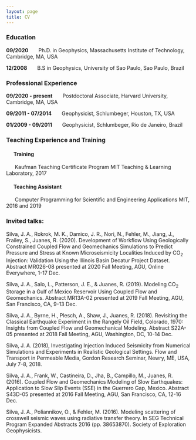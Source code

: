 ```yaml
---
layout: page
title: CV
---
```

### Education
**09/2020** &nbsp;&nbsp;&nbsp;&nbsp;&nbsp; Ph.D. in Geophysics,  Massachusetts Institute of Technology, Cambridge, MA, USA

**12/2008** &nbsp;&nbsp;&nbsp;&nbsp;&nbsp; B.S in Geophysics,  University of Sao Paulo, Sao Paulo, Brazil

### Professional Experience
**09/2020 - present** &nbsp;&nbsp;&nbsp;&nbsp;&nbsp; Postdoctoral Associate, Harvard University, Cambridge, MA, USA

**09/2011 - 07/2014** &nbsp;&nbsp;&nbsp;&nbsp;&nbsp; Geophysicist, Schlumbeger, Houston, TX, USA

**01/2009 - 09/2011** &nbsp;&nbsp;&nbsp;&nbsp;&nbsp; Geophysicist, Schlumbeger, Rio de Janeiro, Brazil

### Teaching Experience and Training
#### &nbsp;&nbsp;&nbsp;&nbsp;&nbsp; Training
&nbsp;&nbsp;&nbsp;&nbsp;&nbsp; Kaufman Teaching Certificate Program MIT Teaching & Learning Laboratory, 2017

#### &nbsp;&nbsp;&nbsp;&nbsp;&nbsp; Teaching Assistant
&nbsp;&nbsp;&nbsp;&nbsp;&nbsp; Computer Programming for Scientific and Engineering Applications MIT, 2016 and 2019

### Invited talks:
Silva, J. A., Rokrok, M. K., Damico, J. R., Nori, N., Fehler, M., Jiang, J., Frailey, S., Juanes, R. (2020). Development of Workflow Using Geologically Constrained Coupled Flow and Geomechanics Simulations to Predict Pressure and Stress at Known Microseismicity Localities Induced by CO<sub>2</sub> Injection: Validation Using the Illinois Basin Decatur Project Dataset. Abstract MR026-08
presented at 2020 Fall Meeting, AGU, Online Everywhere, 1-17 Dec.

Silva, J. A., Salo, L., Patterson, J. E., & Juanes, R. (2019). Modeling CO<sub>2</sub> Storage in a Gulf of Mexico Reservoir Using Coupled Flow and Geomechanics. Abstract MR13A-02 presented at 2019 Fall Meeting, AGU, San Francisco, CA, 9-13 Dec.

Silva, J. A., Byrne, H., Plesch, A., Shaw, J., Juanes, R. (2018). Revisiting the Classical Earthquake Experiment in the Rangely Oil Field, Colorado, 1970: Insights from Coupled Flow and Geomechanical Modeling. Abstract S22A-05 presented at 2018 Fall Meeting, AGU, Washington, DC, 10-14 Dec.

Silva, J. A. (2018), Investigating Injection Induced Seismicity from Numerical Simulations and Experiments in Realistic Geological Settings. Flow and Transport in Permeable Media, Gordon Research Seminar, Newry, ME, USA, July 7-8, 2018.

Silva, J. A., Frank, W., Castineira, D., Jha, B., Campillo, M., Juanes, R. (2016). Coupled Flow and Geomechanics Modeling of Slow Earthquakes: Application to Slow Slip Events (SSE) in the Guerrero Gap, Mexico. Abstract S43D-05 presented at 2016 Fall Meeting, AGU, San Francisco, CA, 12-16 Dec.

Silva, J. A., Poliannikov, O., & Fehler, M. (2016). Modeling scattering of crosswell seismic waves using radiative transfer theory. In SEG Technical Program Expanded Abstracts 2016 (pp. 38653870). Society of Exploration Geophysicists.
